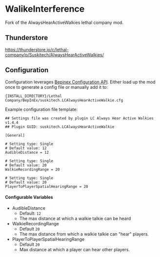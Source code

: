 # WalikeInterference

Fork of the AlwaysHearActiveWalkies lethal company mod.

## Thunderstore
https://thunderstore.io/c/lethal-company/p/Suskitech/AlwaysHearActiveWalkies/

## Configuration
Configuration leverages [Bepinex Configuration API](https://docs.bepinex.dev/articles/user_guide/configuration.html). Either load up the mod once to generate a config file or manually add it to:

`{INSTALL_DIRECTORY}/Lethal Company/BepInEx/suskitech.LCAlwaysHearActiveWalkie.cfg`

Example configuration file template:
```
## Settings file was created by plugin LC Always Hear Active Walkies v1.4.4
## Plugin GUID: suskitech.LCAlwaysHearActiveWalkie

[General]

# Setting type: Single
# Default value: 12
AudibleDistance = 12

# Setting type: Single
# Default value: 20
WalkieRecordingRange = 20

# Setting type: Single
# Default value: 20
PlayerToPlayerSpatialHearingRange = 20
```

#### Configurable Variables
- AudibleDistance
  - Default: `12`
  - The max distance at which a walkie talkie can be heard 
- WalkieRecordingRange
  - Default `20`
  - The max distance from which a walkie talkie can "hear" players.
- PlayerToPlayerSpatialHearingRange
  - Default `20`
  - Max distance at which a player can hear other players.



